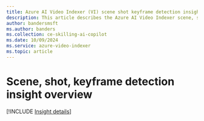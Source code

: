 ```yaml
---
title: Azure AI Video Indexer (VI) scene shot keyframe detection insight overview 
description: This article describes the Azure AI Video Indexer scene, shot, keyframe detection insight.
author: bandersmsft
ms.author: banders
ms.collection: ce-skilling-ai-copilot
ms.date: 10/09/2024
ms.service: azure-video-indexer
ms.topic: article
---
```


# Scene, shot, keyframe detection insight overview

[!INCLUDE [Insight details](./includes/scene-shot-keyframe-detection.md)]
